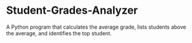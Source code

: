 # Student-Grades-Analyzer
A Python program that calculates the average grade, lists students above the average, and identifies the top student.
